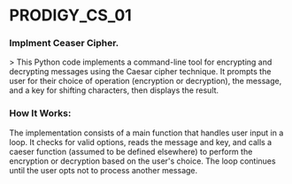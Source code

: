 # PRODIGY_CS_01
<h3>Implment Ceaser Cipher.</h3>
 <p> > This Python code implements a command-line tool for encrypting and decrypting messages using the Caesar cipher technique. It prompts the user for their choice of operation (encryption or decryption), the message, and a key for shifting characters, then displays the result.</p>
<h3>How It Works:</h3>
<p>The implementation consists of a main function that handles user input in a loop. It checks for valid options, reads the message and key, and calls a caeser function (assumed to be defined elsewhere) to perform the encryption or decryption based on the user's choice. The loop continues until the user opts not to process another message.</p>
